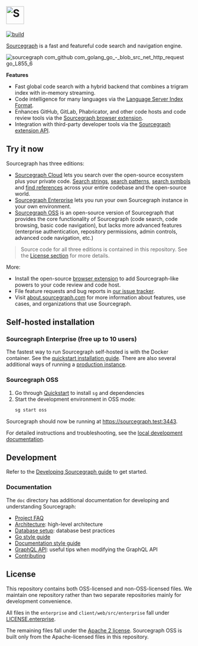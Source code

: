 # <a href="https://sourcegraph.com"><picture><source srcset="https://raw.githubusercontent.com/sourcegraph/sourcegraph/main/ui/assets/img/sourcegraph-head-logo.svg" media="(prefers-color-scheme: dark)"/><img alt="Sourcegraph" src="https://raw.githubusercontent.com/sourcegraph/sourcegraph/main/ui/assets/img/sourcegraph-logo-light.svg" height="48px" /></picture></a>

[![build](https://badge.buildkite.com/00bbe6fa9986c78b8e8591cffeb0b0f2e8c4bb610d7e339ff6.svg?branch=main)](https://buildkite.com/sourcegraph/sourcegraph)

[Sourcegraph](https://about.sourcegraph.com/) is a fast and featureful code search and navigation engine.

![sourcegraph com_github com_golang_go_-_blob_src_net_http_request go_L855_6](https://user-images.githubusercontent.com/989826/126650657-cef98203-1505-4848-aab6-57acda1ec35f.png)

**Features**

- Fast global code search with a hybrid backend that combines a trigram index with in-memory streaming.
- Code intelligence for many languages via the [Language Server Index Format](https://lsif.dev/).
- Enhances GitHub, GitLab, Phabricator, and other code hosts and code review tools via the [Sourcegraph browser extension](https://docs.sourcegraph.com/integration/browser_extension).
- Integration with third-party developer tools via the [Sourcegraph extension API](https://docs.sourcegraph.com/extensions).

## Try it now

Sourcegraph has three editions:

- [Sourcegraph Cloud](https://sourcegraph.com) lets you search over the open-source ecosystem plus your private code. [Search strings](https://sourcegraph.com/search?q=context:global+failed+to+ensure+HEAD+exists&patternType=literal), [search patterns](https://sourcegraph.com/search?q=context:global+lang:python+range%28len%28:%5B1%5D%29%29&patternType=structural), [search symbols](https://sourcegraph.com/search?q=context:global+type:symbol+lang:typescript+%28OA%7Coa%7COa%29uth+%5BHh%5Dandler+-file:%28%5E%7C/%29node_modules/+&patternType=regexp&case=yes) and [find references](https://sourcegraph.com/github.com/spf13/cobra@a684a6d7f5e37385d954dd3b5a14fc6912c6ab9d/-/blob/command.go?L221:19&subtree=true#tab=references) across your entire codebase and the open-source world.
- [Sourcegraph Enterprise](https://docs.sourcegraph.com/#getting-started) lets you run your own Sourcegraph instance in your own environment.
- [Sourcegraph OSS](#sourcegraph-oss) is an open-source version of Sourcegraph that provides the core functionality of Sourcegraph (code search, code browsing, basic code navigation), but lacks more advanced features (enterprise authentication, repository permissions, admin controls, advanced code navigation, etc.)

> Source code for all three editions is contained in this repository. See the [License section](#license) for more details.

More:

- Install the open-source [browser extension](https://chrome.google.com/webstore/detail/sourcegraph/dgjhfomjieaadpoljlnidmbgkdffpack?hl=en) to add Sourcegraph-like powers to your code review and code host.
- File feature requests and bug reports in [our issue tracker](https://github.com/sourcegraph/sourcegraph/issues).
- Visit [about.sourcegraph.com](https://about.sourcegraph.com) for more information about features, use cases, and organizations that use Sourcegraph.

## Self-hosted installation

### Sourcegraph Enterprise (free up to 10 users)

The fastest way to run Sourcegraph self-hosted is with the Docker container. See the [quickstart installation guide](https://docs.sourcegraph.com/#getting-started). There are also several additional ways of running a [production instance](https://docs.sourcegraph.com/admin/install).

### Sourcegraph OSS

1. Go through [Quickstart](https://docs.sourcegraph.com/dev/setup/quickstart) to install `sg` and dependencies
1. Start the development environment in OSS mode:
   ```sh
   sg start oss
   ```

Sourcegraph should now be running at https://sourcegraph.test:3443.

For detailed instructions and troubleshooting, see the [local development documentation](https://docs.sourcegraph.com/dev).

## Development

Refer to the [Developing Sourcegraph guide](https://docs.sourcegraph.com/dev) to get started.

### Documentation

The `doc` directory has additional documentation for developing and understanding Sourcegraph:

- [Project FAQ](./doc/admin/faq.md)
- [Architecture](./doc/dev/background-information/architecture/index.md): high-level architecture
- [Database setup](./doc/dev/background-information/postgresql.md): database best practices
- [Go style guide](./doc/dev/background-information/languages/go.md)
- [Documentation style guide](https://handbook.sourcegraph.com/engineering/product_documentation)
- [GraphQL API](./doc/api/graphql/index.md): useful tips when modifying the GraphQL API
- [Contributing](./CONTRIBUTING.md)

## License

This repository contains both OSS-licensed and non-OSS-licensed files. We maintain one repository rather than two separate repositories mainly for development convenience.

All files in the `enterprise` and `client/web/src/enterprise` fall under [LICENSE.enterprise](LICENSE.enterprise).

The remaining files fall under the [Apache 2 license](LICENSE.apache). Sourcegraph OSS is built only from the Apache-licensed files in this repository.
